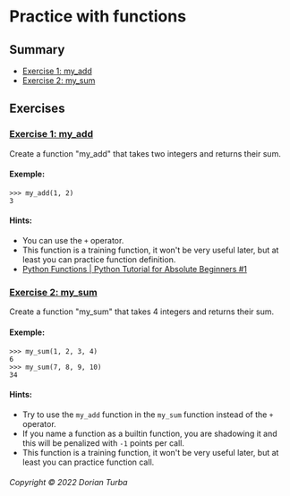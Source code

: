 # Practice with functions

## Summary

- [Exercise 1: my_add][exercise 1 header]
- [Exercise 2: my_sum][exercise 2 header]

## Exercises

### [Exercise 1: my_add][summary header]

Create a function "my_add" that takes two integers and returns their sum.

#### Exemple:

```shell
>>> my_add(1, 2)
3
```

#### Hints:

- You can use the `+` operator.
- This function is a training function, it won't be very useful later, but at
  least you can practice function definition.
- [Python Functions | Python Tutorial for Absolute Beginners #1][youtube 1]

### [Exercise 2: my_sum][summary header]

Create a function "my_sum" that takes 4 integers and returns their sum.

#### Exemple:

```shell
>>> my_sum(1, 2, 3, 4)
6
>>> my_sum(7, 8, 9, 10)
34
```

#### Hints:

- Try to use the `my_add` function in the `my_sum` function instead of 
  the `+` operator.
- If you name a function as a builtin function, you are shadowing it and this 
  will be penalized with `-1` points per call.
- This function is a training function, it won't be very useful later, but at
  least you can practice function call.

###### Copyright © 2022 Dorian Turba

[summary header]: #Summary

[exercise 1 header]: #exercise-1-my_add

[youtube 1]: https://youtu.be/u-OmVr_fT4s

[exercise 2 header]: #exercise-2-my_sum